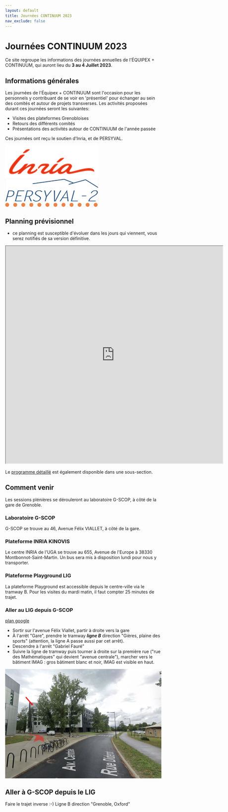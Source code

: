 ```yaml
---
layout: default
title: Journées CONTINUUM 2023
nav_exclude: false
---
```


# Journées CONTINUUM 2023

Ce site regroupe les informations des journées annuelles de l'ÉQUIPEX + CONTINUUM, qui auront lieu du **3 au 4 Juillet 2023**.

## Informations générales
Les journées de l'Équipex + CONTINUUM sont l'occasion pour les personnels y contribuant de se voir en 'présentiel' pour échanger au sein des comités et autour de projets transverses.
Les activités proposées durant ces journées seront les suivantes:

- Visites des plateformes Grenobloises
- Retours des différents comités
- Présentations des activités autour de CONTINUUM de l'année passée

Ces journées ont reçu le soutien d'Inria, et de PERSYVAL.

<img src='logos/inria.png' width='300'>
<img src='logos/persyval.png' width='300'>

## Planning prévisionnel

- ce planning est susceptible d'évoluer dans les jours qui viennent, vous serez notifiés de sa version définitive.

<iframe src="https://docs.google.com/spreadsheets/d/e/2PACX-1vT810goexIiolrXO6onsGpU8Se3RuHXZyA-oncCAfrP0SfBYtPDX_CKobxCEZ7vfOu7SZaWS2Kc1Z8e/pubhtml?gid=0&amp;single=true&amp;widget=true&amp;headers=false" width="700" height="700"></iframe>

Le [programme détaillé](programme.md) est également disponible dans une sous-section.

## Comment venir
Les sessions plénières se dérouleront au laboratoire G-SCOP, à côté de la gare de Grenoble.

### Laboratoire G-SCOP
G-SCOP se trouve au 46, Avenue Félix VIALLET, à côté de la gare.

### Plateforme INRIA KINOVIS
Le centre INRIA de l'UGA se trouve au 655, Avenue de l'Europe à 38330 Montbonnot-Saint-Martin.
Un bus sera mis à disposition lundi pour nous y transporter.

### Plateforme Playground LIG
La plateforme Playground est accessible depuis le centre-ville via le tramway B.
Pour les visites du mardi matin, il faut compter 25 minutes de trajet.

### Aller au LIG depuis G-SCOP

[plan google](https://www.google.com/maps/dir/45.190655,5.7175935/45.1909338,5.7669779/@45.1931553,5.7203254,14z/data=!3m1!4b1!4m6!4m5!2m3!6e0!7e2!8j1688457600!3e3?authuser=0&entry=ttu)

* Sortir sur l'avenue Félix Viallet, partir à droite vers la gare
* À l'arrêt "Gare", prendre le tramway ***ligne B*** direction "Gières, plaine des sports" (attention, la ligne A passe aussi par cet arrêt).
* Descendre à l'arrêt "Gabriel Fauré"
* Suivre la ligne de tramway puis tourner à droite sur la première rue ("rue des Mathématiques" qui devient "avenue centrale"), marcher vers le bâtiment IMAG : gros bâtiment blanc et noir, IMAG est visible en haut.

<img src='imag.jpg' width='800'>


## Aller à G-SCOP depuis le LIG

Faire le trajet inverse :-) Ligne B direction "Grenoble, Oxford"
